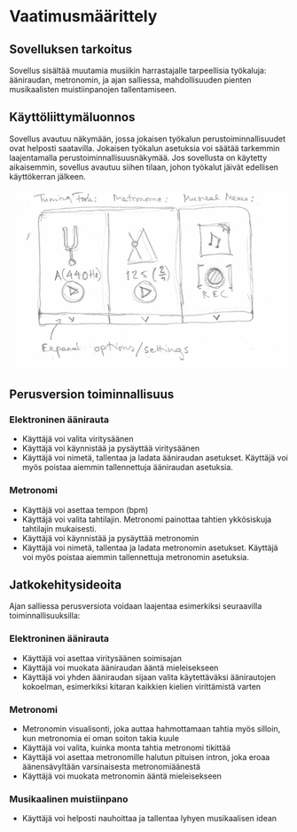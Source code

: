 # Vaatimusmäärittely

## Sovelluksen tarkoitus

Sovellus sisältää muutamia musiikin harrastajalle tarpeellisia työkaluja: ääniraudan, metronomin, ja ajan salliessa, mahdollisuuden pienten musikaalisten muistiinpanojen tallentamiseen.

## Käyttöliittymäluonnos

Sovellus avautuu näkymään, jossa jokaisen työkalun perustoiminnallisuudet ovat helposti saatavilla.
Jokaisen työkalun asetuksia voi säätää tarkemmin laajentamalla perustoiminnallisuusnäkymää.
Jos sovellusta on käytetty aikaisemmin, sovellus avautuu siihen tilaan, johon työkalut jäivät edellisen käyttökerran jälkeen.

![Sovelluksen aloitusnäkymän hahmotelma](./kuvat/musictools_ui_sketch.png)

## Perusversion toiminnallisuus

### Elektroninen äänirauta

- Käyttäjä voi valita viritysäänen
- Käyttäjä voi käynnistää ja pysäyttää viritysäänen
- Käyttäjä voi nimetä, tallentaa ja ladata ääniraudan asetukset. Käyttäjä voi myös poistaa aiemmin tallennettuja ääniraudan asetuksia.

### Metronomi

- Käyttäjä voi asettaa tempon (bpm)
- Käyttäjä voi valita tahtilajin. Metronomi painottaa tahtien ykkösiskuja tahtilajin mukaisesti.
- Käyttäjä voi käynnistää ja pysäyttää metronomin
- Käyttäjä voi nimetä, tallentaa ja ladata metronomin asetukset. Käyttäjä voi myös poistaa aiemmin tallennettuja metronomin asetuksia.

## Jatkokehitysideoita

Ajan salliessa perusversiota voidaan laajentaa esimerkiksi seuraavilla toiminnallisuuksilla:

### Elektroninen äänirauta

- Käyttäjä voi asettaa viritysäänen soimisajan
- Käyttäjä voi muokata ääniraudan ääntä mieleisekseen
- Käyttäjä voi yhden ääniraudan sijaan valita käytettäväksi äänirautojen kokoelman, esimerkiksi kitaran kaikkien kielien virittämistä varten

### Metronomi

- Metronomin visualisonti, joka auttaa hahmottamaan tahtia myös silloin, kun metronomia ei oman soiton takia kuule
- Käyttäjä voi valita, kuinka monta tahtia metronomi tikittää
- Käyttäjä voi asettaa metronomille halutun pituisen intron, joka eroaa äänensävyltään varsinaisesta metronomiäänestä
- Käyttäjä voi muokata metronomin ääntä mieleisekseen

### Musikaalinen muistiinpano

- Käyttäjä voi helposti nauhoittaa ja tallentaa lyhyen musikaalisen idean 
